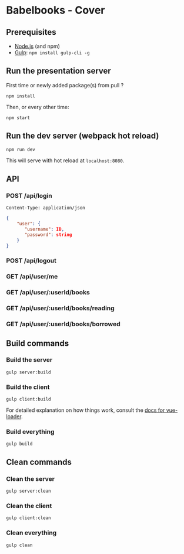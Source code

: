 # Babelbooks - Cover

## Prerequisites
* [Node.js](https://nodejs.org/) (and npm)
* [Gulp](http://gulpjs.com/): `npm install gulp-cli -g`

## Run the presentation server
First time or newly added package(s) from pull ?
```shell
npm install
```

Then, or every other time:
```shell
npm start
```

## Run the dev server (webpack hot reload)
```shell
npm run dev
```
This will serve with hot reload at `localhost:8080`.

## API
### POST /api/login
`Content-Type: application/json`
```json
{
    "user": {
       "username": ID,
       "password": string
    }
}
```

### POST /api/logout
### GET /api/user/me
### GET /api/user/:userId/books
### GET /api/user/:userId/books/reading
### GET /api/user/:userId/books/borrowed

## Build commands
### Build the server
```shell
gulp server:build
```

### Build the client
```shell
gulp client:build
```

For detailed explanation on how things work, consult the [docs for vue-loader](http://vuejs.github.io/vue-loader).

### Build everything
```shell
gulp build
```

## Clean commands
### Clean the server
```shell
gulp server:clean
```

### Clean the client
```shell
gulp client:clean
```

### Clean everything
```shell
gulp clean
```
